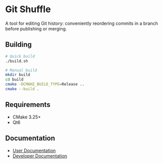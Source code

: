 # Git Shuffle

A tool for editing Git history: conveniently reordering commits in a branch before publishing or merging.

## Building

```bash
# Quick build
./build.sh

# Manual build
mkdir build
cd build
cmake -DCMAKE_BUILD_TYPE=Release ..
cmake --build .
```

## Requirements

- CMake 3.25+
- Qt6

## Documentation

- [User Documentation](./docs/README.md)
- [Developer Documentation](./docs/DEV.md)
